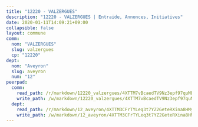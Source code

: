 ```yaml
---
title: "12220 - VALZERGUES"
description: "12220 - VALZERGUES | Entraide, Annonces, Initiatives"
date: 2020-01-11T14:09:21+09:00
collapsible: false
layout: commune
comm:
  nom: "VALZERGUES"
  slug: valzergues
  cp: "12220"
dept:
  nom: "Aveyron"
  slug: aveyron
  num: "12"
peerpad:
  comm:
    read_path: /r/markdown/12220_valzergues/4XTTM7vBcaedTV9Nz3epf97quMEGsFQ3FtskJ73MhrUGkJtYu
    write_path: /w/markdown/12220_valzergues/4XTTM7vBcaedTV9Nz3epf97quMEGsFQ3FtskJ73MhrUGkJtYu-K3TgUbPh8WgpTL7f6nSWht3bsZGdCTzWSaazeSts3jL7ZefvVWC1Lqv2kVEacXzs43oTXsSctzxoSCkUuu99PAatHXVfCyNdm3yykPv12yqiDUExvebw93Tc6QRkF2DhExiBHAPX
  dept:
    read_path: /r/markdown/12_aveyron/4XTTM3CFrTYLeq3t7YZ2GeteRXina8HMy585xLdATaEm28gJq
    write_path: /w/markdown/12_aveyron/4XTTM3CFrTYLeq3t7YZ2GeteRXina8HMy585xLdATaEm28gJq-K3TgUfu3tdsvnJNzfCjLcQBm4uQ83gag77qnaAo9pjUvbpQyfAVAxJdyULKffeJFVcGHHVraYZNVQhiGBeBUKBFLy2Vr8dapgU6tQCmoJQ6dgnoqRGmK9bSxqhW9VArfxRuTPcgV
---
```


